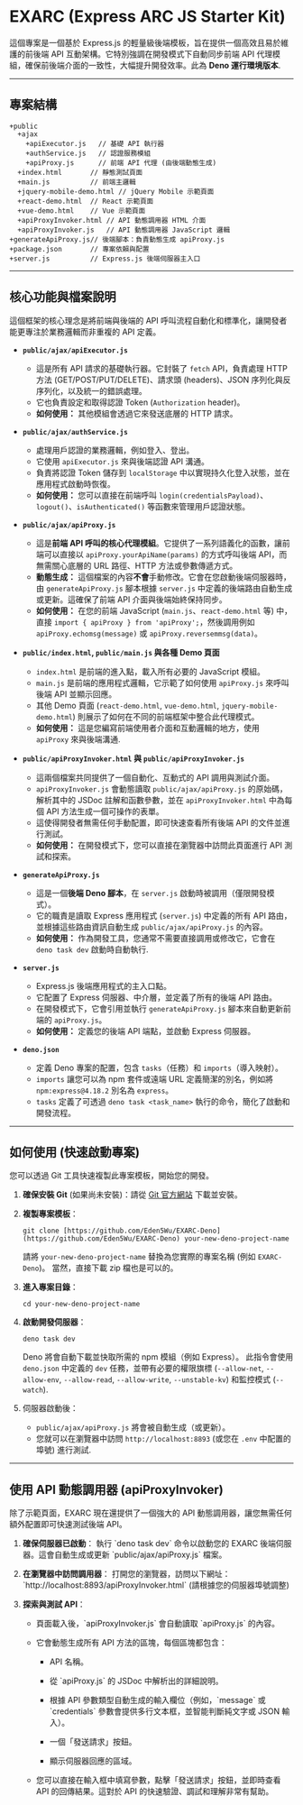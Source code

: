 # EXARC (Express ARC JS Starter Kit)

這個專案是一個基於 Express.js 的輕量級後端模板，旨在提供一個高效且易於維護的前後端 API 互動架構。它特別強調在開發模式下自動同步前端 API 代理模組，確保前後端介面的一致性，大幅提升開發效率。此為 **Deno 運行環境版本**.

---

## 專案結構
```
+public
  +ajax
    +apiExecutor.js   // 基礎 API 執行器
    +authService.js   // 認證服務模組
    +apiProxy.js      // 前端 API 代理 (由後端動態生成)
  +index.html       // 靜態測試頁面
  +main.js          // 前端主邏輯
  +jquery-mobile-demo.html // jQuery Mobile 示範頁面
  +react-demo.html  // React 示範頁面
  +vue-demo.html    // Vue 示範頁面
  +apiProxyInvoker.html // API 動態調用器 HTML 介面
  +apiProxyInvoker.js   // API 動態調用器 JavaScript 邏輯
+generateApiProxy.js// 後端腳本：負責動態生成 apiProxy.js
+package.json       // 專案依賴與配置
+server.js          // Express.js 後端伺服器主入口
```

---

## 核心功能與檔案說明

這個框架的核心理念是將前端與後端的 API 呼叫流程自動化和標準化，讓開發者能更專注於業務邏輯而非重複的 API 定義。

* **`public/ajax/apiExecutor.js`**
    * 這是所有 API 請求的基礎執行器。它封裝了 `fetch` API，負責處理 HTTP 方法 (GET/POST/PUT/DELETE)、請求頭 (headers)、JSON 序列化與反序列化，以及統一的錯誤處理。
    * 它也負責設定和取得認證 Token (`Authorization` header)。
    * **如何使用：** 其他模組會透過它來發送底層的 HTTP 請求。

* **`public/ajax/authService.js`**
    * 處理用戶認證的業務邏輯，例如登入、登出。
    * 它使用 `apiExecutor.js` 來與後端認證 API 溝通。
    * 負責將認證 Token 儲存到 `localStorage` 中以實現持久化登入狀態，並在應用程式啟動時恢復。
    * **如何使用：** 您可以直接在前端呼叫 `login(credentialsPayload)`、`logout()`、`isAuthenticated()` 等函數來管理用戶認證狀態。

* **`public/ajax/apiProxy.js`**
    * 這是**前端 API 呼叫的核心代理模組**。它提供了一系列語義化的函數，讓前端可以直接以 `apiProxy.yourApiName(params)` 的方式呼叫後端 API，而無需關心底層的 URL 路徑、HTTP 方法或參數傳遞方式。
    * **動態生成：** 這個檔案的內容**不會**手動修改。它會在您啟動後端伺服器時，由 `generateApiProxy.js` 腳本根據 `server.js` 中定義的後端路由自動生成或更新。這確保了前端 API 介面與後端始終保持同步。
    * **如何使用：** 在您的前端 JavaScript (`main.js`、`react-demo.html` 等) 中，直接 `import { apiProxy } from 'apiProxy';`，然後調用例如 `apiProxy.echomsg(message)` 或 `apiProxy.reversemmsg(data)`。

* **`public/index.html`, `public/main.js` 與各種 Demo 頁面**
    * `index.html` 是前端的進入點，載入所有必要的 JavaScript 模組。
    * `main.js` 是前端的應用程式邏輯，它示範了如何使用 `apiProxy.js` 來呼叫後端 API 並顯示回應。
    * 其他 Demo 頁面 (`react-demo.html`, `vue-demo.html`, `jquery-mobile-demo.html`) 則展示了如何在不同的前端框架中整合此代理模式。
    * **如何使用：** 這是您編寫前端使用者介面和互動邏輯的地方，使用 `apiProxy` 來與後端溝通.

* **`public/apiProxyInvoker.html` 與 `public/apiProxyInvoker.js`**
    * 這兩個檔案共同提供了一個自動化、互動式的 API 調用與測試介面。
    * `apiProxyInvoker.js` 會動態讀取 `public/ajax/apiProxy.js` 的原始碼，解析其中的 JSDoc 註解和函數參數，並在 `apiProxyInvoker.html` 中為每個 API 方法生成一個可操作的表單。
    * 這使得開發者無需任何手動配置，即可快速查看所有後端 API 的文件並進行測試。
    * **如何使用：** 在開發模式下，您可以直接在瀏覽器中訪問此頁面進行 API 測試和探索。

* **`generateApiProxy.js`**
    * 這是一個**後端 Deno 腳本**，在 `server.js` 啟動時被調用（僅限開發模式）。
    * 它的職責是讀取 Express 應用程式 (`server.js`) 中定義的所有 API 路由，並根據這些路由資訊自動生成 `public/ajax/apiProxy.js` 的內容。
    * **如何使用：** 作為開發工具，您通常不需要直接調用或修改它，它會在 `deno task dev` 啟動時自動執行.

* **`server.js`**
    * Express.js 後端應用程式的主入口點。
    * 它配置了 Express 伺服器、中介層，並定義了所有的後端 API 路由。
    * 在開發模式下，它會引用並執行 `generateApiProxy.js` 腳本來自動更新前端的 `apiProxy.js`。
    * **如何使用：** 定義您的後端 API 端點，並啟動 Express 伺服器。

* **`deno.json`**
    * 定義 Deno 專案的配置，包含 `tasks`（任務）和 `imports`（導入映射）。
    * `imports` 讓您可以為 npm 套件或遠端 URL 定義簡潔的別名，例如將 `npm:express@4.18.2` 別名為 `express`。
    * `tasks` 定義了可透過 `deno task <task_name>` 執行的命令，簡化了啟動和開發流程。

---

## 如何使用 (快速啟動專案)

您可以透過 Git 工具快速複製此專案模板，開始您的開發。

1.  **確保安裝 Git** (如果尚未安裝)：請從 [Git 官方網站](https://git-scm.com/downloads) 下載並安裝。

2.  **複製專案模板**：
    ```console
    git clone [https://github.com/Eden5Wu/EXARC-Deno](https://github.com/Eden5Wu/EXARC-Deno) your-new-deno-project-name
    ```
    請將 `your-new-deno-project-name` 替換為您實際的專案名稱 (例如 `EXARC-Deno`)。
    當然，直接下載 zip 檔也是可以的。

3.  **進入專案目錄**：
    ```console
    cd your-new-deno-project-name
    ```

4.  **啟動開發伺服器**：
    ```console
    deno task dev
    ```
    Deno 將會自動下載並快取所需的 npm 模組（例如 Express）。
    此指令會使用 `deno.json` 中定義的 `dev` 任務，並帶有必要的權限旗標 (`--allow-net`, `--allow-env`, `--allow-read`, `--allow-write`, `--unstable-kv`) 和監控模式 (`--watch`).

5.  伺服器啟動後：
    * `public/ajax/apiProxy.js` 將會被自動生成（或更新）。
    * 您就可以在瀏覽器中訪問 `http://localhost:8893` (或您在 `.env` 中配置的埠號) 進行測試.

---

## 使用 API 動態調用器 (apiProxyInvoker)

除了示範頁面，EXARC 現在還提供了一個強大的 API 動態調用器，讓您無需任何額外配置即可快速測試後端 API。

1.  **確保伺服器已啟動**：
    執行 \`deno task dev\` 命令以啟動您的 EXARC 後端伺服器。這會自動生成或更新 \`public/ajax/apiProxy.js\` 檔案。

2.  **在瀏覽器中訪問調用器**：
    打開您的瀏覽器，訪問以下網址：
    \`http://localhost:8893/apiProxyInvoker.html\` (請根據您的伺服器埠號調整)

3.  **探索與測試 API**：

    * 頁面載入後，\`apiProxyInvoker.js\` 會自動讀取 \`apiProxy.js\` 的內容。

    * 它會動態生成所有 API 方法的區塊，每個區塊都包含：

      * API 名稱。

      * 從 \`apiProxy.js\` 的 JSDoc 中解析出的詳細說明。

      * 根據 API 參數類型自動生成的輸入欄位（例如，\`message\` 或 \`credentials\` 參數會提供多行文本框，並智能判斷純文字或 JSON 輸入）。

      * 一個「發送請求」按鈕。

      * 顯示伺服器回應的區域。

    * 您可以直接在輸入框中填寫參數，點擊「發送請求」按鈕，並即時查看 API 的回傳結果。這對於 API 的快速驗證、調試和理解非常有幫助。
